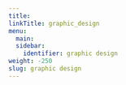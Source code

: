 ```yaml
---
title:
linkTitle: graphic_design
menu:
  main:
  sidebar:
    identifier: graphic design
weight: -250
slug: graphic design
---
```

